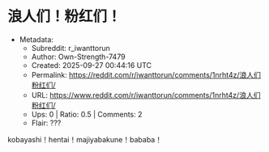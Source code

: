 # 浪人们！粉红们！

- Metadata:
  - Subreddit: r_iwanttorun
  - Author: Own-Strength-7479
  - Created: 2025-09-27 00:44:16 UTC
  - Permalink: https://reddit.com/r/iwanttorun/comments/1nrht4z/浪人们粉红们/
  - URL: https://www.reddit.com/r/iwanttorun/comments/1nrht4z/浪人们粉红们/
  - Ups: 0 | Ratio: 0.5 | Comments: 2
  - Flair: ???


kobayashi！hentai！majiyabakune！bababa！

